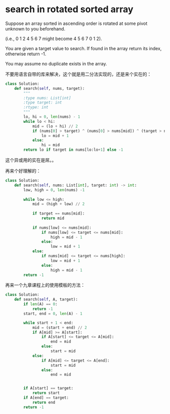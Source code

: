 # search in rotated sorted array

Suppose an array sorted in ascending order is rotated at some pivot unknown to you beforehand.

(i.e., 0 1 2 4 5 6 7 might become 4 5 6 7 0 1 2).

You are given a target value to search. If found in the array return its index, otherwise return -1.

You may assume no duplicate exists in the array.

不要用语言自带的库来解决，这个就是用二分法实现的，还是来个实在的：

```python
class Solution:
    def search(self, nums, target):
        """
        :type nums: List[int]
        :type target: int
        :rtype: int
        """
        lo, hi = 0, len(nums) - 1
        while lo < hi:
            mid = (lo + hi) // 2
            if (nums[0] > target) ^ (nums[0] > nums[mid]) ^ (target > nums[mid]):
                lo = mid + 1
            else:
                hi = mid
        return lo if target in nums[lo:lo+1] else -1
```

这个异或用的实在是屌。。

再来个好理解的：

```Python
class Solution:
    def search(self, nums: List[int], target: int) -> int:
        low, high = 0, len(nums) -1
        
        while low <= high:
            mid = (high + low) // 2
            
            if target == nums[mid]:
                return mid
            
            if nums[low] <= nums[mid]:
                if nums[low] <= target <= nums[mid]:
                    high = mid - 1
                else:
                    low = mid + 1
            else:
                if nums[mid] <= target <= nums[high]:
                    low = mid + 1
                else:
                    high = mid - 1
        return -1
```

再来一个九章课程上的使用模板的方法：

```Python
class Solution:
    def search(self, A, target):
        if len(A) == 0:
            return -1
        start, end = 0, len(A) - 1

        while start + 1 < end:
            mid = (start + end) // 2
            if A[mid] >= A[start]:
                if A[start] <= target <= A[mid]:
                    end = mid
                else:
                    start = mid
            else:
                if A[mid] <= target <= A[end]:
                    start = mid
                else:
                    end = mid


        if A[start] == target:
            return start
        if A[end] == target:
            return end
        return -1
```
